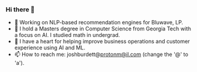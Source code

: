### Hi there 👋

- 🔭 Working on NLP-based recommendation engines for Bluwave, LP.
- 🌱 I hold a Masters degree in Computer Science from Georgia Tech with a focus on AI.  I studied math in undergrad.
- 💬 I have a heart for helping improve business operations and customer experience using AI and ML.
- 📫 How to reach me: joshburdett@protonm@il.com (change the '@' to 'a').
